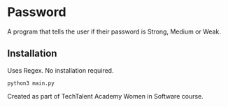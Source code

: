 # Password
A program that tells the user if their password is Strong, Medium or Weak.

## Installation
Uses Regex. No installation required.

```
python3 main.py
```

Created as part of TechTalent Academy Women in Software course.